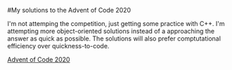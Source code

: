 #My solutions to the Advent of Code 2020

I'm not attemping the competition, just getting some practice with C++.
I'm attempting more object-oriented solutions instead of a approaching the answer as quick as possible. The solutions will also prefer comptutational efficiency over quickness-to-code.

[Advent of Code 2020](https://adventofcode.com/2020)